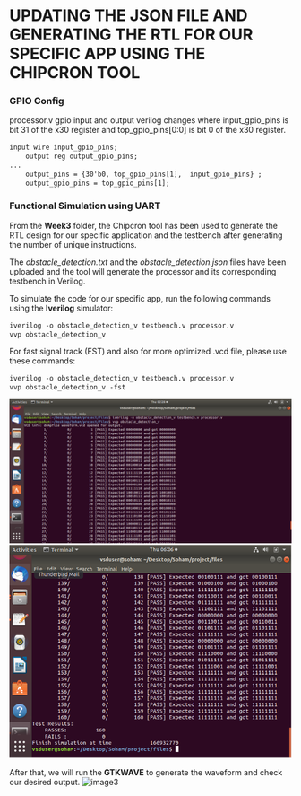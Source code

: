 # UPDATING THE JSON FILE AND GENERATING THE RTL FOR OUR SPECIFIC APP USING THE CHIPCRON TOOL #
### GPIO Config ###

processor.v gpio input and output verilog changes where input_gpio_pins is bit 31 of the x30 register and top_gpio_pins[0:0] is bit 0 of the x30 register.
```
input wire input_gpio_pins;
    output reg output_gpio_pins;
...
    output_pins = {30'b0, top_gpio_pins[1],  input_gpio_pins} ; 
    output_gpio_pins = top_gpio_pins[1]; 
```

### Functional Simulation using UART ###
From the **Week3** folder, the Chipcron tool has been used to generate the RTL design for our specific application and the testbench after generating the number of unique instructions.

The *obstacle_detection.txt* and the *obstacle_detection.json* files have been uploaded and the tool will generate the processor and its corresponding testbench in Verilog.

To simulate the code for our specific app, run the following commands using the **Iverilog** simulator:
```
iverilog -o obstacle_detection_v testbench.v processor.v
vvp obstacle_detection_v
```
For fast signal track (FST) and also for more optimized .vcd file, please use these commands:
```
iverilog -o obstacle_detection_v testbench.v processor.v
vvp obstacle_detection_v -fst
```

![image1](/week5/iverilog_commands.png)
![image2](/week5/simulation.png)

After that, we will run the **GTKWAVE** to generate the waveform and check our desired output.
![image3](/week5/presynthesis_simulation.png)
